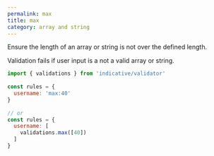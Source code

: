 ```yaml
---
permalink: max
title: max
category: array and string
---
```


Ensure the length of an array or string is not over the defined
length.
 
Validation fails if user input is a not a valid array or string.
 
```js
import { validations } from 'indicative/validator'
 
const rules = {
  username: 'max:40'
}
 
// or
const rules = {
  username: [
    validations.max([40])
  ]
}
```